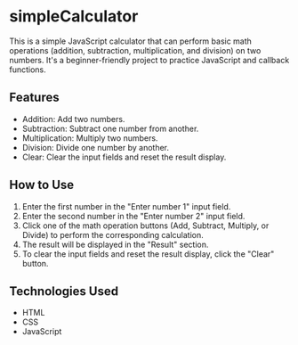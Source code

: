 # simpleCalculator
This is a simple JavaScript calculator that can perform basic math operations (addition, subtraction, multiplication, and division) on two numbers. It's a beginner-friendly project to practice JavaScript and callback functions.

## Features

- Addition: Add two numbers.
- Subtraction: Subtract one number from another.
- Multiplication: Multiply two numbers.
- Division: Divide one number by another.
- Clear: Clear the input fields and reset the result display.

## How to Use

1. Enter the first number in the "Enter number 1" input field.
2. Enter the second number in the "Enter number 2" input field.
3. Click one of the math operation buttons (Add, Subtract, Multiply, or Divide) to perform the corresponding calculation.
4. The result will be displayed in the "Result" section.
5. To clear the input fields and reset the result display, click the "Clear" button.

## Technologies Used

- HTML
- CSS
- JavaScript
